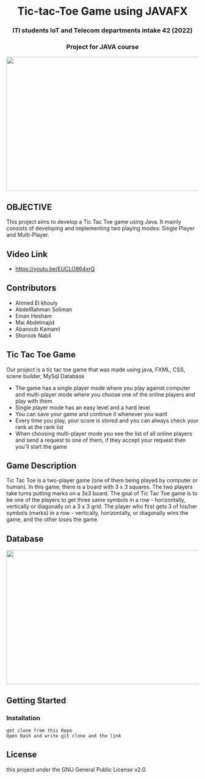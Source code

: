 <h1 align="center">Tic-tac-Toe Game using JAVAFX</h1>   
<h3 align="center">ITI students IoT and Telecom departments intake 42 (2022)</h3>  
<h3 align="center">Project for JAVA course</h3> 

<p align="center">
  <img width="550" height="350" src="https://github.com/TicTacToeServer/src/ServerHandler/images/2.PNG">
</p>


## OBJECTIVE
This project aims to develop a Tic Tac Toe game using Java. It mainly consists of developing and implementing two playing modes: Single Player and Multi-Player.


## Video Link 
- https://youtu.be/EUCLO864xrQ 

## Contributors
- Ahmed El khouly
- AbdelRahman Soliman
- Eman Hesham
- Mai Abdelmajid
- Abanoub Kamaml
- Shorook Nabil


## Tic Tac Toe Game
Our project is a tic tac toe game that was made using java, FXML, CSS, scene builder, MySql Database

- The game has a single player mode where you play against computer and multi-player mode where you choose one of the online players and play with them
- Single player mode has an easy level and a hard level
- You can save your game and continue it whenever you want
- Every time you play, your score is stored and you can always check your rank at the rank list
- When choosing multi-player mode you see the list of all online players and send a request to one of them, if they accept your request then you'll start the game


## Game Description

Tic Tac Toe is a two-player game (one of them being played by computer or human). In this game, there is a board with 3 x 3 squares.
The two players take turns putting marks on a 3x3 board. The goal of Tic Tac Toe game is to be one of the players to get three same symbols in a row - horizontally, vertically or diagonally on a 3 x 3 grid. The player who first gets 3 of his/her symbols (marks) in a row - vertically, horizontally, or diagonally wins the game, and the other loses the game.


## Database

<img width="550" height="350" src="https://fv9-4.failiem.lv/thumb_show.php?i=nrfeucg2t&view">

## Getting Started
### Installation

```
get clone from this Repo
Open Bash and write git clone and the link

```


## License
this project under the GNU General Public License v2.0.


